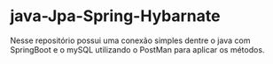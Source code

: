 # java-Jpa-Spring-Hybarnate
Nesse repositório possui uma conexão simples dentre o java com SpringBoot e o mySQL utilizando o PostMan para aplicar os métodos.
